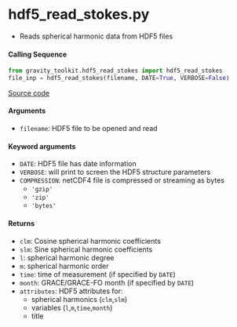 hdf5_read_stokes.py
===================

- Reads spherical harmonic data from HDF5 files

#### Calling Sequence
```python
from gravity_toolkit.hdf5_read_stokes import hdf5_read_stokes
file_inp = hdf5_read_stokes(filename, DATE=True, VERBOSE=False)
```
[Source code](https://github.com/tsutterley/read-GRACE-harmonics/blob/main/gravity_toolkit/hdf5_read_stokes.py)

#### Arguments
- `filename`: HDF5 file to be opened and read

#### Keyword arguments
- `DATE`: HDF5 file has date information
- `VERBOSE`: will print to screen the HDF5 structure parameters
- `COMPRESSION`: netCDF4 file is compressed or streaming as bytes
    * `'gzip'`
    * `'zip'`
    * `'bytes'`

#### Returns
- `clm`: Cosine spherical harmonic coefficients
- `slm`: Sine spherical harmonic coefficients
- `l`: spherical harmonic degree
- `m`: spherical harmonic order
- `time`: time of measurement (if specified by `DATE`)
- `month`: GRACE/GRACE-FO month (if specified by `DATE`)
- `attributes`: HDF5 attributes for:
    * spherical harmonics (`clm`,`slm`)
    * variables (`l`,`m`,`time`,`month`)
    * title
